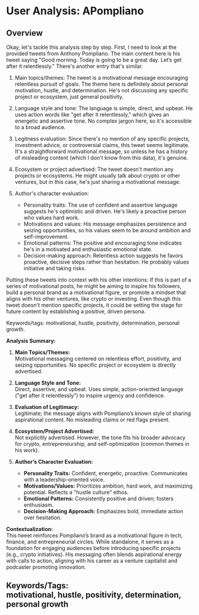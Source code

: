 # User Analysis: APompliano

## Overview

<think>
Okay, let's tackle this analysis step by step. First, I need to look at the provided tweets from Anthony Pompliano. The main content here is his tweet saying "Good morning. Today is going to be a great day. Let’s get after it relentlessly." There's another entry that's similar.

1. Main topics/themes: The tweet is a motivational message encouraging relentless pursuit of goals. The theme here is definitely about personal motivation, hustle, and determination. He's not discussing any specific project or ecosystem, just general positivity.

2. Language style and tone: The language is simple, direct, and upbeat. He uses action words like "get after it relentlessly," which gives an energetic and assertive tone. No complex jargon here, so it's accessible to a broad audience.

3. Legitness evaluation: Since there's no mention of any specific projects, investment advice, or controversial claims, this tweet seems legitimate. It's a straightforward motivational message, so unless he has a history of misleading content (which I don't know from this data), it's genuine.

4. Ecosystem or project advertised: The tweet doesn't mention any projects or ecosystems. He might usually talk about crypto or other ventures, but in this case, he's just sharing a motivational message.

5. Author's character evaluation:
   - Personality traits: The use of confident and assertive language suggests he's optimistic and driven. He's likely a proactive person who values hard work.
   - Motivations and values: His message emphasizes persistence and seizing opportunities, so his values seem to be around ambition and self-improvement.
   - Emotional patterns: The positive and encouraging tone indicates he's in a motivated and enthusiastic emotional state.
   - Decision-making approach: Relentless action suggests he favors proactive, decisive steps rather than hesitation. He probably values initiative and taking risks.

Putting these tweets into context with his other intentions: If this is part of a series of motivational posts, he might be aiming to inspire his followers, build a personal brand as a motivational figure, or promote a mindset that aligns with his other ventures, like crypto or investing. Even though this tweet doesn't mention specific projects, it could be setting the stage for future content by establishing a positive, driven persona.

Keywords/tags: motivational, hustle, positivity, determination, personal growth.
</think>

**Analysis Summary:**  

1. **Main Topics/Themes:**  
   Motivational messaging centered on relentless effort, positivity, and seizing opportunities. No specific project or ecosystem is directly advertised.  

2. **Language Style and Tone:**  
   Direct, assertive, and upbeat. Uses simple, action-oriented language ("get after it relentlessly") to inspire urgency and confidence.  

3. **Evaluation of Legitimacy:**  
   Legitimate; the message aligns with Pompliano’s known style of sharing aspirational content. No misleading claims or red flags present.  

4. **Ecosystem/Project Advertised:**  
   Not explicitly advertised. However, the tone fits his broader advocacy for crypto, entrepreneurship, and self-optimization (common themes in his work).  

5. **Author’s Character Evaluation:**  
   - **Personality Traits:** Confident, energetic, proactive. Communicates with a leadership-oriented voice.  
   - **Motivations/Values:** Prioritizes ambition, hard work, and maximizing potential. Reflects a "hustle culture" ethos.  
   - **Emotional Patterns:** Consistently positive and driven; fosters enthusiasm.  
   - **Decision-Making Approach:** Emphasizes bold, immediate action over hesitation.  

**Contextualization:**  
This tweet reinforces Pompliano’s brand as a motivational figure in tech, finance, and entrepreneurial circles. While standalone, it serves as a foundation for engaging audiences before introducing specific projects (e.g., crypto initiatives). His messaging often blends aspirational energy with calls to action, aligning with his career as a venture capitalist and podcaster promoting innovation.  

**Keywords/Tags:**  
motivational, hustle, positivity, determination, personal growth
---
